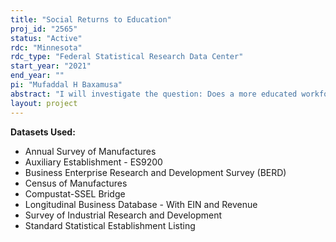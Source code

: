 ```yaml
---
title: "Social Returns to Education"
proj_id: "2565"
status: "Active"
rdc: "Minnesota"
rdc_type: "Federal Statistical Research Data Center"
start_year: "2021"
end_year: ""
pi: "Mufaddal H Baxamusa"
abstract: "I will investigate the question: Does a more educated workforce in a metropolitan statistical area (MSA)  enhances the effectiveness of R&D spending by companies in that location and lead to improved firm performance.? The answer to this question has very different implications.  If a more educated workforce leads to increased R&D, then locations (cities) may need to attract a more educated workforce by, for example, investing in local universities.  On the other hand, if more R&D leads to a more educated workforce, then locations may need to invest in R&D tax credits or other incentives for companies.  The major datasets needed for this research are:  Business Research & Development and Innovation Survey (BRDIS), Longitudinal Business Database,  Census of Manufactures (CMF), Annual Survey of Manufactures (ASM).  This project will develop measures of accuracy and possible sources of error in the BRDIS survey. To accomplish this task, an algorithm will be written that will use the establishment's industry code to classify firms as single R&D locations, multiple R&D locations, or un-categorized R&D location. I expect to find that R&D expenditures has a positive relationship to the level of education of the workforce in that location. Furthermore, I expect to find that productivity, stock returns and cash flows of firms located in areas with a more educated workforce perform better because of R&D."
layout: project
---
```


**Datasets Used:**

  - Annual Survey of Manufactures 
  - Auxiliary Establishment - ES9200 
  - Business Enterprise Research and Development Survey (BERD) 
  - Census of Manufactures 
  - Compustat-SSEL Bridge 
  - Longitudinal Business Database - With EIN and Revenue 
  - Survey of Industrial Research and Development 
  - Standard Statistical Establishment Listing 

